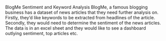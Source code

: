 BlogMe Sentiment and Keyword Analysis
BlogMe, a famous blogging business has a dataset of news articles that they need further analysis on.
Firstly, they’d like keywords to be extracted from headlines of the article. Secondly,
they would need to determine the sentiment of the news articles. The data is in an excel sheet and they would like to see a dashboard outlying sentiment, top articles etc.

